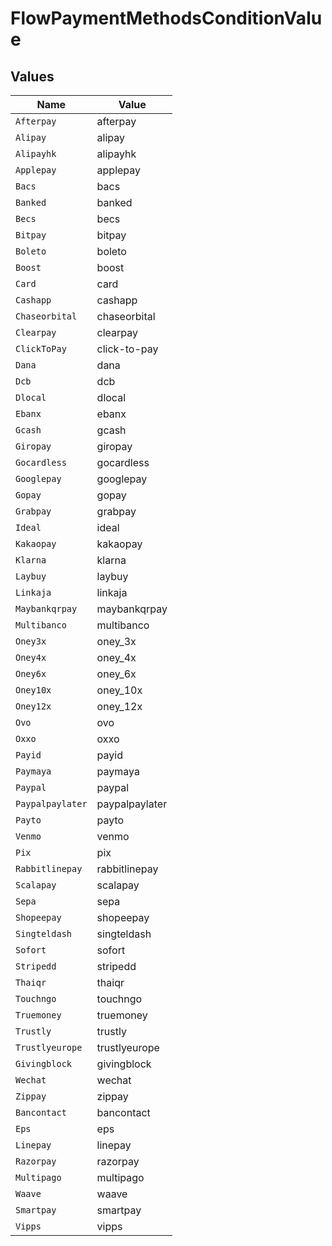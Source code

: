 # FlowPaymentMethodsConditionValue


## Values

| Name             | Value            |
| ---------------- | ---------------- |
| `Afterpay`       | afterpay         |
| `Alipay`         | alipay           |
| `Alipayhk`       | alipayhk         |
| `Applepay`       | applepay         |
| `Bacs`           | bacs             |
| `Banked`         | banked           |
| `Becs`           | becs             |
| `Bitpay`         | bitpay           |
| `Boleto`         | boleto           |
| `Boost`          | boost            |
| `Card`           | card             |
| `Cashapp`        | cashapp          |
| `Chaseorbital`   | chaseorbital     |
| `Clearpay`       | clearpay         |
| `ClickToPay`     | click-to-pay     |
| `Dana`           | dana             |
| `Dcb`            | dcb              |
| `Dlocal`         | dlocal           |
| `Ebanx`          | ebanx            |
| `Gcash`          | gcash            |
| `Giropay`        | giropay          |
| `Gocardless`     | gocardless       |
| `Googlepay`      | googlepay        |
| `Gopay`          | gopay            |
| `Grabpay`        | grabpay          |
| `Ideal`          | ideal            |
| `Kakaopay`       | kakaopay         |
| `Klarna`         | klarna           |
| `Laybuy`         | laybuy           |
| `Linkaja`        | linkaja          |
| `Maybankqrpay`   | maybankqrpay     |
| `Multibanco`     | multibanco       |
| `Oney3x`         | oney_3x          |
| `Oney4x`         | oney_4x          |
| `Oney6x`         | oney_6x          |
| `Oney10x`        | oney_10x         |
| `Oney12x`        | oney_12x         |
| `Ovo`            | ovo              |
| `Oxxo`           | oxxo             |
| `Payid`          | payid            |
| `Paymaya`        | paymaya          |
| `Paypal`         | paypal           |
| `Paypalpaylater` | paypalpaylater   |
| `Payto`          | payto            |
| `Venmo`          | venmo            |
| `Pix`            | pix              |
| `Rabbitlinepay`  | rabbitlinepay    |
| `Scalapay`       | scalapay         |
| `Sepa`           | sepa             |
| `Shopeepay`      | shopeepay        |
| `Singteldash`    | singteldash      |
| `Sofort`         | sofort           |
| `Stripedd`       | stripedd         |
| `Thaiqr`         | thaiqr           |
| `Touchngo`       | touchngo         |
| `Truemoney`      | truemoney        |
| `Trustly`        | trustly          |
| `Trustlyeurope`  | trustlyeurope    |
| `Givingblock`    | givingblock      |
| `Wechat`         | wechat           |
| `Zippay`         | zippay           |
| `Bancontact`     | bancontact       |
| `Eps`            | eps              |
| `Linepay`        | linepay          |
| `Razorpay`       | razorpay         |
| `Multipago`      | multipago        |
| `Waave`          | waave            |
| `Smartpay`       | smartpay         |
| `Vipps`          | vipps            |